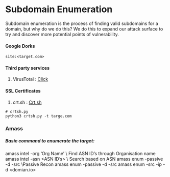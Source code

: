 # Subdomain Enumeration

  Subdomain enumeration is the process of finding valid subdomains for a domain, but why do we do this? We do this to expand our attack surface to try and discover more potential points of vulnerability.

#### Google Dorks 
`site:<target.com>`

#### Third party services
  1. VirusTotal : <a href="https://www.virustotal.com/gui/home/url">Click</a>

#### SSL Certificates
  1. crt.sh :  <a href="https://crt.sh/">Crt.sh</a>
  ```
  # crtsh.py
  python3 crtsh.py -t targe.com
  ```

### Amass
##### Basic command to enumerate the target:
  amass intel -org ‘Org Name’                      \\ Find ASN ID’s through Organisation name
  amass intel -asn <ASN ID’s>                      \\ Search based on ASN
  amass enum -passive -d <URL> -src                \\Passive Recon
  amass enum -passive -d <URL> -src
  amass enum -src -ip -d <domian.io>
